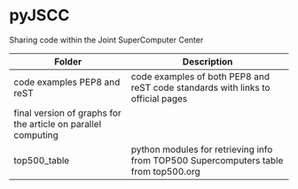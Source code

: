 # pyJSCC
Sharing code within the Joint SuperComputer Center
 
Folder| Description
---------------------------|--------------------------------------------------------------------------------
code examples PEP8 and reST| code examples of both PEP8 and reST code standards with links to official pages
final version of graphs for the article on parallel computing|
top500_table| python modules for retrieving info from TOP500 Supercomputers table from top500.org

